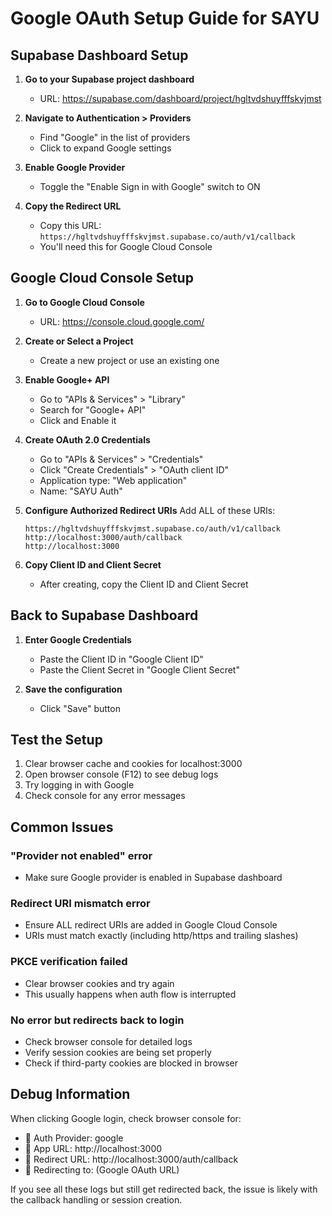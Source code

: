 # Google OAuth Setup Guide for SAYU

## Supabase Dashboard Setup

1. **Go to your Supabase project dashboard**
   - URL: https://supabase.com/dashboard/project/hgltvdshuyfffskvjmst
   
2. **Navigate to Authentication > Providers**
   - Find "Google" in the list of providers
   - Click to expand Google settings

3. **Enable Google Provider**
   - Toggle the "Enable Sign in with Google" switch to ON

4. **Copy the Redirect URL**
   - Copy this URL: `https://hgltvdshuyfffskvjmst.supabase.co/auth/v1/callback`
   - You'll need this for Google Cloud Console

## Google Cloud Console Setup

1. **Go to Google Cloud Console**
   - URL: https://console.cloud.google.com/

2. **Create or Select a Project**
   - Create a new project or use an existing one

3. **Enable Google+ API**
   - Go to "APIs & Services" > "Library"
   - Search for "Google+ API"
   - Click and Enable it

4. **Create OAuth 2.0 Credentials**
   - Go to "APIs & Services" > "Credentials"
   - Click "Create Credentials" > "OAuth client ID"
   - Application type: "Web application"
   - Name: "SAYU Auth"

5. **Configure Authorized Redirect URIs**
   Add ALL of these URIs:
   ```
   https://hgltvdshuyfffskvjmst.supabase.co/auth/v1/callback
   http://localhost:3000/auth/callback
   http://localhost:3000
   ```

6. **Copy Client ID and Client Secret**
   - After creating, copy the Client ID and Client Secret

## Back to Supabase Dashboard

1. **Enter Google Credentials**
   - Paste the Client ID in "Google Client ID"
   - Paste the Client Secret in "Google Client Secret"
   
2. **Save the configuration**
   - Click "Save" button

## Test the Setup

1. Clear browser cache and cookies for localhost:3000
2. Open browser console (F12) to see debug logs
3. Try logging in with Google
4. Check console for any error messages

## Common Issues

### "Provider not enabled" error
- Make sure Google provider is enabled in Supabase dashboard

### Redirect URI mismatch error
- Ensure ALL redirect URIs are added in Google Cloud Console
- URIs must match exactly (including http/https and trailing slashes)

### PKCE verification failed
- Clear browser cookies and try again
- This usually happens when auth flow is interrupted

### No error but redirects back to login
- Check browser console for detailed logs
- Verify session cookies are being set properly
- Check if third-party cookies are blocked in browser

## Debug Information

When clicking Google login, check browser console for:
- 🔐 Auth Provider: google
- 📍 App URL: http://localhost:3000
- 🔄 Redirect URL: http://localhost:3000/auth/callback
- 🔗 Redirecting to: (Google OAuth URL)

If you see all these logs but still get redirected back, the issue is likely with the callback handling or session creation.